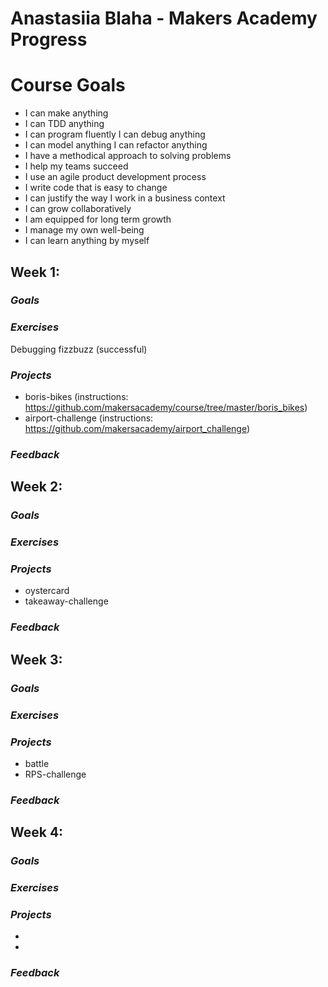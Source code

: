 # Anastasiia Blaha - Makers Academy Progress


# Course Goals
- I can make anything 
- I can TDD anything 
- I can program fluently I can debug anything 
- I can model anything I can refactor anything 
- I have a methodical approach to solving problems 
- I help my teams succeed 
- I use an agile product development process 
- I write code that is easy to change 
- I can justify the way I work in a business context 
- I can grow collaboratively 
- I am equipped for long term growth 
- I manage my own well-being 
- I can learn anything by myself


## **Week 1:**

### *Goals*

### *Exercises*
Debugging fizzbuzz (successful)

### *Projects*
- boris-bikes (instructions: https://github.com/makersacademy/course/tree/master/boris_bikes)
- airport-challenge (instructions: https://github.com/makersacademy/airport_challenge)

### **_Feedback_**


## **Week 2:**

### *Goals*

### *Exercises*

### *Projects*
- oystercard
- takeaway-challenge

### **_Feedback_**


## **Week 3:**

### *Goals*

### *Exercises*

### *Projects*
- battle
- RPS-challenge

### **_Feedback_**

## **Week 4:**

### *Goals*

### *Exercises*

### *Projects*
- 
-

### **_Feedback_**



